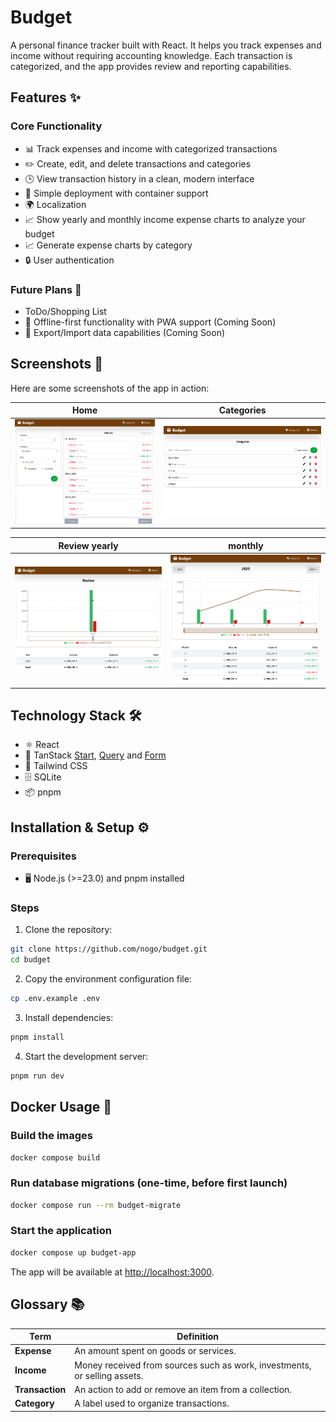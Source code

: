 # Budget

A personal finance tracker built with React. It helps you track expenses and income without requiring accounting knowledge. Each transaction is categorized, and the app provides review and reporting capabilities.

## Features ✨

### Core Functionality

- 📊 Track expenses and income with categorized transactions
- ✏️ Create, edit, and delete transactions and categories
- 🕒 View transaction history in a clean, modern interface
- 🐳 Simple deployment with container support
- 🌍 Localization
- 📈 Show yearly and monthly income expense charts to analyze your budget
- 📈 Generate expense charts by category
- 🔒 User authentication

### Future Plans 🚀

- ToDo/Shopping List
- 📶 Offline-first functionality with PWA support (Coming Soon)
- 🔄 Export/Import data capabilities (Coming Soon)

## Screenshots 📸

Here are some screenshots of the app in action:

| Home                            | Categories                                     |
| ------------------------------- | ---------------------------------------------- |
| ![Home](./screenshots/home.png) | ![Category list](./screenshots/categories.png) |

| Review yearly                              | monthly                                      |
| ------------------------------------------ | -------------------------------------------- |
| ![Yearly](./screenshots/review_yearly.png) | ![Monthly](./screenshots/review_monthly.png) |

## Technology Stack 🛠️

- ⚛️ React
- 🧰 TanStack [Start](https://tanstack.com/start/latest), [Query](https://tanstack.com/query/latest) and [Form](https://tanstack.com/form/latest)
- 🎨 Tailwind CSS
- 🗄️ SQLite
- 📦 pnpm

## Installation & Setup ⚙️

### Prerequisites

- 🖥️ Node.js (>=23.0) and pnpm installed

### Steps

1. Clone the repository:

```bash
git clone https://github.com/nogo/budget.git
cd budget
```

2. Copy the environment configuration file:

```bash
cp .env.example .env
```

3. Install dependencies:

```bash
pnpm install
```

4. Start the development server:

```bash
pnpm run dev
```

## Docker Usage 🐳

### Build the images

```bash
docker compose build
```

### Run database migrations (one-time, before first launch)

```bash
docker compose run --rm budget-migrate
```

### Start the application

```bash
docker compose up budget-app
```

The app will be available at [http://localhost:3000](http://localhost:3000).

## Glossary 📚

| **Term**        | **Definition**                                                            |
| --------------- | ------------------------------------------------------------------------- |
| **Expense**     | An amount spent on goods or services.                                     |
| **Income**      | Money received from sources such as work, investments, or selling assets. |
| **Transaction** | An action to add or remove an item from a collection.                     |
| **Category**    | A label used to organize transactions.                                    |
